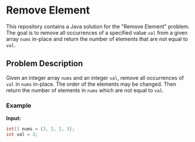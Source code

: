 # Remove Element

This repository contains a Java solution for the "Remove Element" problem. The goal is to remove all occurrences of a specified value `val` from a given array `nums` in-place and return the number of elements that are not equal to `val`.

## Problem Description

Given an integer array `nums` and an integer `val`, remove all occurrences of `val` in `nums` in-place. The order of the elements may be changed. Then return the number of elements in `nums` which are not equal to `val`.

### Example

**Input:**
```java
int[] nums = {3, 2, 2, 3};
int val = 3;
